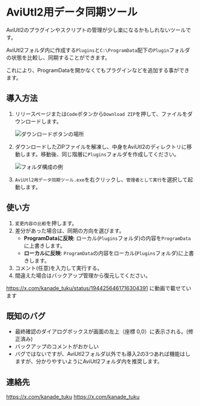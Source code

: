 # AviUtl2用データ同期ツール

AviUtl2のプラグインやスクリプトの管理が少し楽になるかもしれないツールです。

AviUtl2フォルダ内に作成する`Plugins`と`C:\ProgramData`配下の`Plugin`フォルダの状態を比較し、同期することができます。

これにより、ProgramDataを開かなくてもプラグインなどを追加する事ができます。

## 導入方法

1.  リリースページまたは`Code`ボタンから`Download ZIP`を押して、ファイルをダウンロードします。
  
    ![ダウンロードボタンの場所](https://github.com/user-attachments/assets/75d203ee-0a21-46ab-9cb7-fbb179601f90)

2.  ダウンロードしたZIPファイルを解凍し、中身をAviUtl2のディレクトリに移動します。移動後、同じ階層に`Plugins`フォルダを作成してください。

    ![フォルダ構成の例](https://github.com/user-attachments/assets/823b7e1a-52ff-4a9e-b998-188f6e79d2dd)

3.  `AviUtl2用データ同期ツール.exe`を右クリックし、`管理者として実行`を選択して起動します。


## 使い方
1.  `変更内容の比較`を押します。
2.  差分があった場合は、同期の方向を選びます。
    *   **ProgramDataに反映**: ローカル(`Plugins`フォルダ)の内容を`ProgramData`に上書きします。
    *   **ローカルに反映**: `ProgramData`の内容をローカル(`Plugins`フォルダ)に上書きします。
3.  コメント(任意)を入力して実行する。
4.  間違えた場合はバックアップ管理から復元してください。

https://x.com/kanade_tuku/status/1944256461716304391 に動画で載せています

## 既知のバグ

*   最終確認のダイアログボックスが画面の左上（座標 0,0）に表示される。(修正済み)
*   バックアップのコメントがおかしい
*   バグではないですが、AviUtl2フォルダ以外でも導入2の3つあれば機能はしますが、分かりやすいようにAviUtl2フォルダ内を推奨します。

## 連絡先
https://x.com/kanade_tuku
  https://x.com/kanade_tuku
